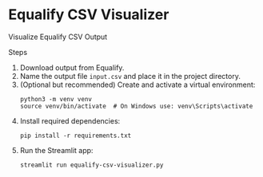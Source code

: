 # Equalify CSV Visualizer
Visualize Equalify CSV Output

Steps
1. Download output from Equalify.
2. Name the output file `input.csv` and place it in the project directory.
3. (Optional but recommended) Create and activate a virtual environment:
   ```
   python3 -m venv venv
   source venv/bin/activate  # On Windows use: venv\Scripts\activate
   ```
4. Install required dependencies:
   ```
   pip install -r requirements.txt
   ```
5. Run the Streamlit app:
   ```
   streamlit run equalify-csv-visualizer.py
   ```
